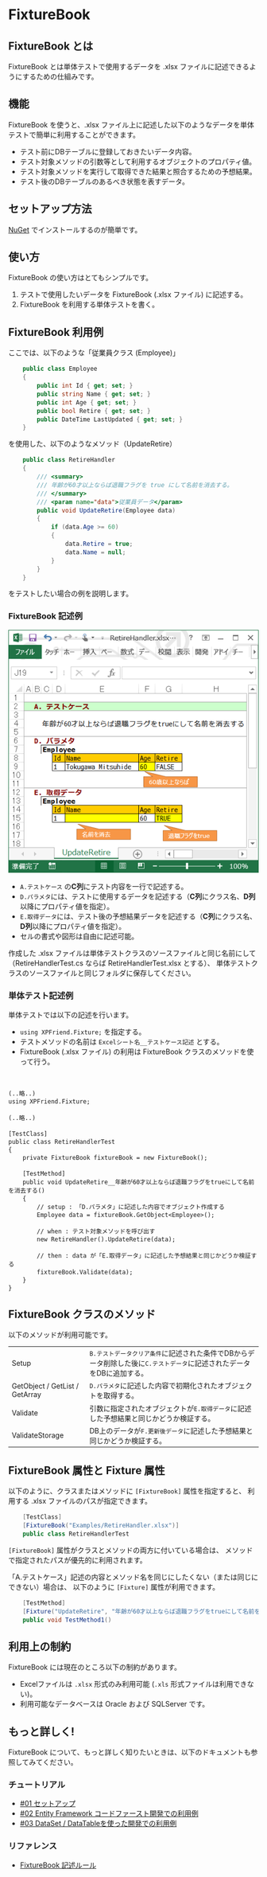 
FixtureBook
===========

FixtureBook とは
----------------

FixtureBook とは単体テストで使用するデータを .xlsx ファイルに記述できるようにするための仕組みです。


機能
----

FixtureBook を使うと、.xlsx ファイル上に記述した以下のようなデータを単体テストで簡単に利用することができます。

*   テスト前にDBテーブルに登録しておきたいデータ内容。
*   テスト対象メソッドの引数等として利用するオブジェクトのプロパティ値。
*   テスト対象メソッドを実行して取得できた結果と照合するための予想結果。
*   テスト後のDBテーブルのあるべき状態を表すデータ。


セットアップ方法
----------------

[NuGet](https://www.nuget.org/packages/FixtureBook/) でインストールするのが簡単です。


使い方
------

FixtureBook の使い方はとてもシンプルです。

1.  テストで使用したいデータを FixtureBook (.xlsx ファイル) に記述する。
2.  FixtureBook を利用する単体テストを書く。


FixtureBook 利用例
--------------------

ここでは、以下のような「従業員クラス (Employee)」

```c#
    public class Employee
    {
        public int Id { get; set; }
        public string Name { get; set; }
        public int Age { get; set; }
        public bool Retire { get; set; }
        public DateTime LastUpdated { get; set; }
    }
```

を使用した、以下のようなメソッド（UpdateRetire）

```c#
    public class RetireHandler
    {
        /// <summary>
        /// 年齢が60才以上ならば退職フラグを true にして名前を消去する。
        /// </summary>
        /// <param name="data">従業員データ</param>
        public void UpdateRetire(Employee data)
        {
            if (data.Age >= 60)
            {
                data.Retire = true;
                data.Name = null;
            }
        }
    }
```

をテストしたい場合の例を説明します。


### FixtureBook 記述例

![FixtureBook記述例](./Document/images/README-01.png)

*   `A.テストケース` の<b>C列</b>にテスト内容を一行で記述する。
*   `D.パラメタ`には、テストに使用するデータを記述する（<b>C列</b>にクラス名、<b>D列</b>以降にプロパティ値を指定）。
*   `E.取得データ`には、テスト後の予想結果データを記述する（<b>C列</b>にクラス名、<b>D列</b>以降にプロパティ値を指定）。
*   セルの書式や図形は自由に記述可能。

作成した .xlsx ファイルは単体テストクラスのソースファイルと同じ名前にして（RetireHandlerTest.cs ならば RetireHandlerTest.xlsx とする）、
単体テストクラスのソースファイルと同じフォルダに保存してください。


### 単体テスト記述例

単体テストでは以下の記述を行います。

*   `using XPFriend.Fixture;` を指定する。
*   テストメソッドの名前は `Excelシート名__テストケース記述` とする。
*   FixtureBook (.xlsx ファイル) の利用は FixtureBook クラスのメソッドを使って行う。

&nbsp;

    (..略..)
    using XPFriend.Fixture;

    (..略..)

    [TestClass]
    public class RetireHandlerTest
    {
        private FixtureBook fixtureBook = new FixtureBook();

        [TestMethod]
        public void UpdateRetire__年齢が60才以上ならば退職フラグをtrueにして名前を消去する()
        {
            // setup : 「D.パラメタ」に記述した内容でオブジェクト作成する
            Employee data = fixtureBook.GetObject<Employee>();

            // when : テスト対象メソッドを呼び出す
            new RetireHandler().UpdateRetire(data);

            // then : data が「E.取得データ」に記述した予想結果と同じかどうか検証する
            fixtureBook.Validate(data);
        }
    }



FixtureBook クラスのメソッド
----------------------------

以下のメソッドが利用可能です。

<table>
  <tr><td>Setup</td><td><code>B.テストデータクリア条件</code>に記述された条件でDBからデータ削除した後に<code>C.テストデータ</code>に記述されたデータをDBに追加する。</td></tr>
  <tr><td>GetObject / GetList / GetArray</td><td><code>D.パラメタ</code>に記述した内容で初期化されたオブジェクトを取得する。</td></tr>
  <tr><td>Validate</td><td>引数に指定されたオブジェクトが<code>E.取得データ</code>に記述した予想結果と同じかどうか検証する。</td></tr>
  <tr><td>ValidateStorage</td><td>DB上のデータが<code>F.更新後データ</code>に記述した予想結果と同じかどうか検証する。</td></tr>
</table>


FixtureBook 属性と Fixture 属性
-------------------------------

以下のように、クラスまたはメソッドに `[FixtureBook]` 属性を指定すると、
利用する .xlsx ファイルのパスが指定できます。

```c#
    [TestClass]
    [FixtureBook("Examples/RetireHandler.xlsx")]
    public class RetireHandlerTest
```

`[FixtureBook]` 属性がクラスとメソッドの両方に付いている場合は、
メソッドで指定されたパスが優先的に利用されます。


「A.テストケース」記述の内容とメソッド名を同じにしたくない（または同じにできない）場合は、
以下のように `[Fixture]` 属性が利用できます。

```c#
    [TestMethod]
    [Fixture("UpdateRetire", "年齢が60才以上ならば退職フラグをtrueにして名前を消去する")]
    public void TestMethod1()
```


利用上の制約
------------

FixtureBook には現在のところ以下の制約があります。

*   Excelファイルは `.xlsx` 形式のみ利用可能 (`.xls` 形式ファイルは利用できない)。
*   利用可能なデータベースは Oracle および SQLServer です。


もっと詳しく!
-------------

FixtureBook について、もっと詳しく知りたいときは、以下のドキュメントも参照してみてください。

### チュートリアル

*   [#01 セットアップ](./Document/Tutorial-Setup.md)
*   [#02 Entity Framework コードファースト開発での利用例](./Document/Tutorial-CodeFirst.md)
*   [#03 DataSet / DataTableを使った開発での利用例](./Document/Tutorial-DataSet.md)


### リファレンス

*   [FixtureBook 記述ルール](./Document/FixtureBookReference.md)

